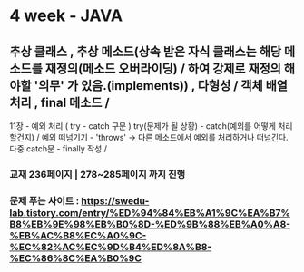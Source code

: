 # 4 week - JAVA
추상 클래스 , 추상 메소드(상속 받은 자식 클래스는 해당 메소드를 재정의(메소드 오버라이딩) /
하여 강제로 재정의 해야할 '의무' 가 있음.(implements)) , 다형성 / 
객체 배열 처리 , final 메소드 /
---------------------------------------------------------
11장 - 예외 처리 ( try - catch 구문 ) try(문제가 될 상황) - catch(예외를 어떻게 처리할건지) / 
예외 떠넘기기 - 'throws' -> 다른 메소드에서 예외를 처리하거나 떠넘긴다.
다중 catch문 - finally 작성 / 
### 교재 236페이지 | 278~285페이지 까지 진행
### 문제 푸는 사이트 : https://swedu-lab.tistory.com/entry/%ED%94%84%EB%A1%9C%EA%B7%B8%EB%9E%98%EB%B0%8D-%ED%9B%88%EB%A0%A8-%EB%AC%B8%EC%A0%9C-%EC%82%AC%EC%9D%B4%ED%8A%B8-%EC%86%8C%EA%B0%9C
